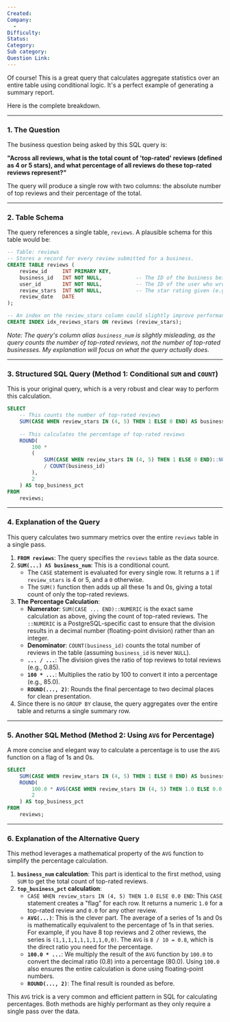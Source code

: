 ```yaml
---
Created:
Company:
  -
Difficulty:
Status:
Category:
Sub category:
Question Link:
---
```

Of course! This is a great query that calculates aggregate statistics over an entire table using conditional logic. It's a perfect example of generating a summary report.

Here is the complete breakdown.

***

### 1. The Question

The business question being asked by this SQL query is:

**"Across all reviews, what is the total count of 'top-rated' reviews (defined as 4 or 5 stars), and what percentage of all reviews do these top-rated reviews represent?"**

The query will produce a single row with two columns: the absolute number of top reviews and their percentage of the total.

---

### 2. Table Schema

The query references a single table, `reviews`. A plausible schema for this table would be:

```sql
-- Table: reviews
-- Stores a record for every review submitted for a business.
CREATE TABLE reviews (
    review_id     INT PRIMARY KEY,
    business_id   INT NOT NULL,           -- The ID of the business being reviewed
    user_id       INT NOT NULL,           -- The ID of the user who wrote the review
    review_stars  INT NOT NULL,           -- The star rating given (e.g., 1 to 5)
    review_date   DATE
);

-- An index on the review_stars column could slightly improve performance.
CREATE INDEX idx_reviews_stars ON reviews (review_stars);
```
*Note: The query's column alias `business_num` is slightly misleading, as the query counts the number of top-rated *reviews*, not the number of top-rated *businesses*. My explanation will focus on what the query actually does.*

---

### 3. Structured SQL Query (Method 1: Conditional `SUM` and `COUNT`)

This is your original query, which is a very robust and clear way to perform this calculation.

```sql
SELECT
    -- This counts the number of top-rated reviews
    SUM(CASE WHEN review_stars IN (4, 5) THEN 1 ELSE 0 END) AS business_num,
    
    -- This calculates the percentage of top-rated reviews
    ROUND(
        100 *
        (
            SUM(CASE WHEN review_stars IN (4, 5) THEN 1 ELSE 0 END)::NUMERIC
            / COUNT(business_id)
        ),
        2
    ) AS top_business_pct
FROM
    reviews;
```

---

### 4. Explanation of the Query

This query calculates two summary metrics over the entire `reviews` table in a single pass.

1.  **`FROM reviews`**: The query specifies the `reviews` table as the data source.
2.  **`SUM(...) AS business_num`**: This is a conditional count.
    *   The `CASE` statement is evaluated for every single row. It returns a `1` if `review_stars` is 4 or 5, and a `0` otherwise.
    *   The `SUM()` function then adds up all these 1s and 0s, giving a total count of only the top-rated reviews.
3.  **The Percentage Calculation**:
    *   **Numerator**: `SUM(CASE ... END)::NUMERIC` is the exact same calculation as above, giving the count of top-rated reviews. The `::NUMERIC` is a PostgreSQL-specific cast to ensure that the division results in a decimal number (floating-point division) rather than an integer.
    *   **Denominator**: `COUNT(business_id)` counts the total number of reviews in the table (assuming `business_id` is never `NULL`).
    *   **`... / ...`**: The division gives the ratio of top reviews to total reviews (e.g., 0.85).
    *   **`100 * ...`**: Multiplies the ratio by 100 to convert it into a percentage (e.g., 85.0).
    *   **`ROUND(..., 2)`**: Rounds the final percentage to two decimal places for clean presentation.
4.  Since there is no `GROUP BY` clause, the query aggregates over the entire table and returns a single summary row.

---

### 5. Another SQL Method (Method 2: Using `AVG` for Percentage)

A more concise and elegant way to calculate a percentage is to use the `AVG` function on a flag of 1s and 0s.

```sql
SELECT
    SUM(CASE WHEN review_stars IN (4, 5) THEN 1 ELSE 0 END) AS business_num,
    ROUND(
        100.0 * AVG(CASE WHEN review_stars IN (4, 5) THEN 1.0 ELSE 0.0 END),
        2
    ) AS top_business_pct
FROM
    reviews;
```

---

### 6. Explanation of the Alternative Query

This method leverages a mathematical property of the `AVG` function to simplify the percentage calculation.

1.  **`business_num` calculation**: This part is identical to the first method, using `SUM` to get the total count of top-rated reviews.
2.  **`top_business_pct` calculation**:
    *   `CASE WHEN review_stars IN (4, 5) THEN 1.0 ELSE 0.0 END`: This `CASE` statement creates a "flag" for each row. It returns a numeric `1.0` for a top-rated review and `0.0` for any other review.
    *   **`AVG(...)`**: This is the clever part. The average of a series of 1s and 0s is mathematically equivalent to the percentage of 1s in that series. For example, if you have 8 top reviews and 2 other reviews, the series is `(1,1,1,1,1,1,1,1,0,0)`. The `AVG` is `8 / 10 = 0.8`, which is the direct ratio you need for the percentage.
    *   **`100.0 * ...`**: We multiply the result of the `AVG` function by `100.0` to convert the decimal ratio (0.8) into a percentage (80.0). Using `100.0` also ensures the entire calculation is done using floating-point numbers.
    *   **`ROUND(..., 2)`**: The final result is rounded as before.

This `AVG` trick is a very common and efficient pattern in SQL for calculating percentages. Both methods are highly performant as they only require a single pass over the data.